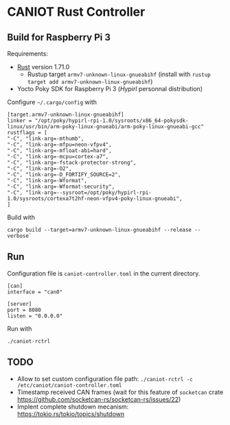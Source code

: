 # CANIOT Rust Controller

## Build for Raspberry Pi 3

Requirements:
- [Rust](https://www.rust-lang.org/tools/install) version 1.71.0
   - Rustup target `armv7-unknown-linux-gnueabihf` (install with `rustup target add armv7-unknown-linux-gnueabihf`)
- Yocto Poky SDK for Raspberry Pi 3 (*Hypirl* personnal distribution)

Configure `~/.cargo/config` with

```
[target.armv7-unknown-linux-gnueabihf]
linker = "/opt/poky/hypirl-rpi-1.0/sysroots/x86_64-pokysdk-linux/usr/bin/arm-poky-linux-gnueabi/arm-poky-linux-gnueabi-gcc"
rustflags = [
"-C", "link-arg=-mthumb",
"-C", "link-arg=-mfpu=neon-vfpv4",
"-C", "link-arg=-mfloat-abi=hard",
"-C", "link-arg=-mcpu=cortex-a7",
"-C", "link-arg=-fstack-protector-strong",
"-C", "link-arg=-O2",
"-C", "link-arg=-D_FORTIFY_SOURCE=2",
"-C", "link-arg=-Wformat",
"-C", "link-arg=-Wformat-security",
"-C", "link-arg=--sysroot=/opt/poky/hypirl-rpi-1.0/sysroots/cortexa7t2hf-neon-vfpv4-poky-linux-gnueabi",
]
```

Build with 

    cargo build --target=armv7-unknown-linux-gnueabihf --release --verbose`

## Run

Configuration file is `caniot-controller.toml` in the current directory.

```
[can]
interface = "can0"

[server]
port = 8080
listen = "0.0.0.0"
```

Run with

    ./caniot-rctrl

## TODO

- Allow to set custom configuration file path: `./caniot-rctrl -c /etc/caniot/caniot-controller.toml`
- Timestamp received CAN frames (wait for this feature of `socketcan` crate https://github.com/socketcan-rs/socketcan-rs/issues/22)
- Implent complete shutdown mecanism: https://tokio.rs/tokio/topics/shutdown